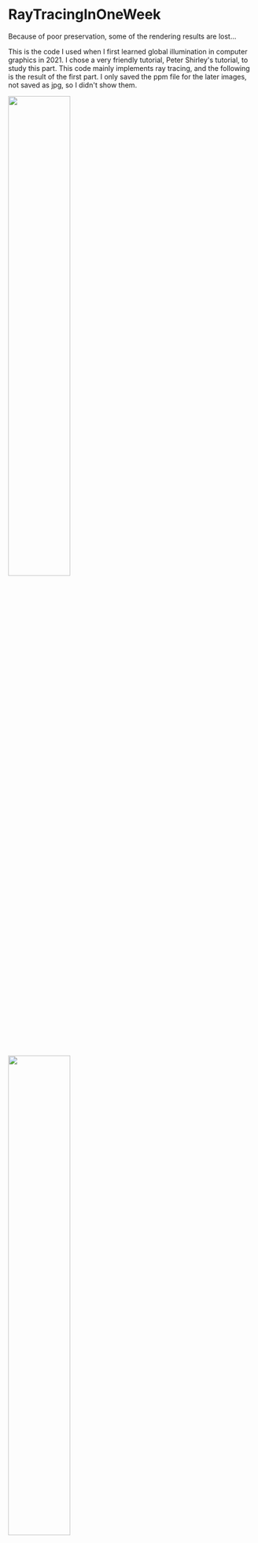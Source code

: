 # RayTracingInOneWeek
Because of poor preservation, some of the rendering results are lost...

This is the code I used when I first learned global illumination in computer graphics in 2021. I chose a very friendly tutorial, Peter Shirley's tutorial, to study this part. This code mainly implements ray tracing, and the following is the result of the first part. I only saved the ppm file for the later images, not saved as jpg, so I didn't show them.

<img decoding="async" src="https://github.com/Cavers-Chen/RayTracingInOneWeek/blob/main/OneWeekendRayTracingWorks/Part1/picture1.jpg" width="50%">

<img decoding="async" src="https://github.com/Cavers-Chen/RayTracingInOneWeek/blob/main/OneWeekendRayTracingWorks/Part1/picture2.jpg" width="50%">

<img decoding="async" src="https://github.com/Cavers-Chen/RayTracingInOneWeek/blob/main/OneWeekendRayTracingWorks/Part1/picture3.jpg" width="50%">

<img decoding="async" src="https://github.com/Cavers-Chen/RayTracingInOneWeek/blob/main/OneWeekendRayTracingWorks/Part1/picture4.jpg" width="50%">

<img decoding="async" src="https://github.com/Cavers-Chen/RayTracingInOneWeek/blob/main/OneWeekendRayTracingWorks/Part1/picture5.jpg" width="50%">

<img decoding="async" src="https://github.com/Cavers-Chen/RayTracingInOneWeek/blob/main/OneWeekendRayTracingWorks/Part1/picture6.jpg" width="50%">

<img decoding="async" src="https://github.com/Cavers-Chen/RayTracingInOneWeek/blob/main/OneWeekendRayTracingWorks/Part1/picture7.jpg" width="50%">

<img decoding="async" src="https://github.com/Cavers-Chen/RayTracingInOneWeek/blob/main/OneWeekendRayTracingWorks/Part1/picture8.jpg" width="50%">

<img decoding="async" src="https://github.com/Cavers-Chen/RayTracingInOneWeek/blob/main/OneWeekendRayTracingWorks/Part1/picture8_2.jpg" width="50%">

<img decoding="async" src="https://github.com/Cavers-Chen/RayTracingInOneWeek/blob/main/OneWeekendRayTracingWorks/Part1/picture8_3.jpg" width="50%">

<img decoding="async" src="https://github.com/Cavers-Chen/RayTracingInOneWeek/blob/main/OneWeekendRayTracingWorks/Part1/picture9.jpg" width="50%">

<img decoding="async" src="https://github.com/Cavers-Chen/RayTracingInOneWeek/blob/main/OneWeekendRayTracingWorks/Part1/picture10.jpg" width="50%">

<img decoding="async" src="https://github.com/Cavers-Chen/RayTracingInOneWeek/blob/main/OneWeekendRayTracingWorks/Part1/picture12.jpg" width="50%">

<img decoding="async" src="https://github.com/Cavers-Chen/RayTracingInOneWeek/blob/main/OneWeekendRayTracingWorks/Part2/p1.png" width="50%">

<img decoding="async" src="https://github.com/Cavers-Chen/RayTracingInOneWeek/blob/main/OneWeekendRayTracingWorks/Part2/p5_1.png" width="50%">

<img decoding="async" src="https://github.com/Cavers-Chen/RayTracingInOneWeek/blob/main/OneWeekendRayTracingWorks/Part2/p5_2.png" width="50%">

<img decoding="async" src="https://github.com/Cavers-Chen/RayTracingInOneWeek/blob/main/OneWeekendRayTracingWorks/Part2/p5_3.png" width="50%">

<img decoding="async" src="https://github.com/Cavers-Chen/RayTracingInOneWeek/blob/main/OneWeekendRayTracingWorks/Part2/p5_4.png" width="50%">

<img decoding="async" src="https://github.com/Cavers-Chen/RayTracingInOneWeek/blob/main/OneWeekendRayTracingWorks/Part2/p5_5.png" width="50%">

<img decoding="async" src="https://github.com/Cavers-Chen/RayTracingInOneWeek/blob/main/OneWeekendRayTracingWorks/Part2/p6.png" width="50%">

<img decoding="async" src="https://github.com/Cavers-Chen/RayTracingInOneWeek/blob/main/OneWeekendRayTracingWorks/Part2/p7.png" width="50%">

<img decoding="async" src="https://github.com/Cavers-Chen/RayTracingInOneWeek/blob/main/OneWeekendRayTracingWorks/Part2/p7_2.png" width="50%">

<img decoding="async" src="https://github.com/Cavers-Chen/RayTracingInOneWeek/blob/main/OneWeekendRayTracingWorks/Part2/p7_3.png" width="50%">

<img decoding="async" src="https://github.com/Cavers-Chen/RayTracingInOneWeek/blob/main/OneWeekendRayTracingWorks/Part2/p7_4.png" width="50%">
